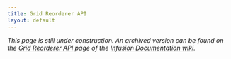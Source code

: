 ```yaml
---
title: Grid Reorderer API
layout: default
---
```


_This page is still under construction. An archived version can be found on the [Grid Reorderer API](http://wiki.fluidproject.org/display/docs/Grid+Reorderer+API) page of the [Infusion Documentation wiki](http://wiki.fluidproject.org/display/docs/Infusion+Documentation)._
